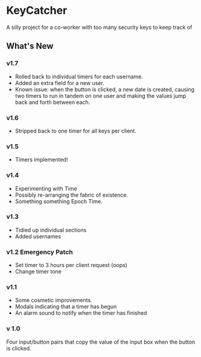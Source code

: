 # KeyCatcher
A silly project for a co-worker with too many security keys to keep track of
## What's New

### v1.7
* Rolled back to individual timers for each username.
* Added an extra field for a new user.
* Known issue: when the button is clicked, a new date is created, causing two timers to run in tandem on one user and making the values jump back and forth between each.

### v1.6
* Stripped back to one timer for all keys per client.

### v1.5
* Timers implemented!

### v1.4
* Experimenting with Time
* Possibly re-arranging the fabric of existence.
* Something something Epoch Time.

### v1.3
* Tidied up individual sections
* Added usernames 

### v1.2 Emergency Patch
* Set timer to 3 hours per client request (oops)
* Change timer tone

### v1.1
* Some cosmetic improvements.
* Modals indicating that a timer has begun
* An alarm sound to notify when the timer has finished

### v 1.0
Four input/button pairs that copy the value of the input box when the button is clicked.